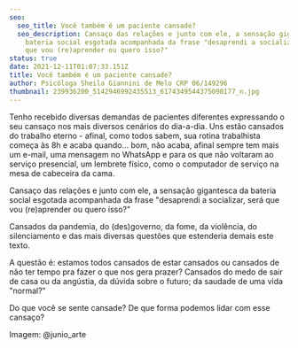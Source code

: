 ```yaml
---
seo:
  seo_title: Você também é um paciente cansade?
  seo_description: Cansaço das relações e junto com ele, a sensação gigantesca da
    bateria social esgotada acompanhada da frase "desaprendi a socializar, será
    que vou (re)aprender ou quero isso?"
status: true
date: 2021-12-11T01:07:33.151Z
title: Você também é um paciente cansade?
author: Psicóloga Sheila Giannini de Melo CRP 06/149296
thumbnail: 239936200_5142946992435513_6174349544375090177_n.jpg
---
```

<!--StartFragment-->

Tenho recebido diversas demandas de pacientes diferentes expressando o seu cansaço nos mais diversos cenários do dia-a-dia. Uns estão cansados do trabalho eterno - afinal, como todos sabem, sua rotina trabalhista começa às 8h e acaba quando... bom, não acaba, afinal sempre tem mais um e-mail, uma mensagem no WhatsApp e para os que não voltaram ao serviço presencial, um lembrete físico, como o computador de serviço na mesa de cabeceira da cama.

Cansaço das relações e junto com ele, a sensação gigantesca da bateria social esgotada acompanhada da frase "desaprendi a socializar, será que vou (re)aprender ou quero isso?"

Cansados da pandemia, do (des)governo, da fome, da violência, do silenciamento e das mais diversas questões que estenderia demais este texto.

A questão é: estamos todos cansados de estar cansados ou cansados de não ter tempo pra fazer o que nos gera prazer? Cansados do medo de sair de casa ou da angústia, da dúvida sobre o futuro; da saudade de uma vida "normal?"

Do que você se sente cansade? De que forma podemos lidar com esse cansaço?

Imagem: @junio_arte

<!--EndFragment-->